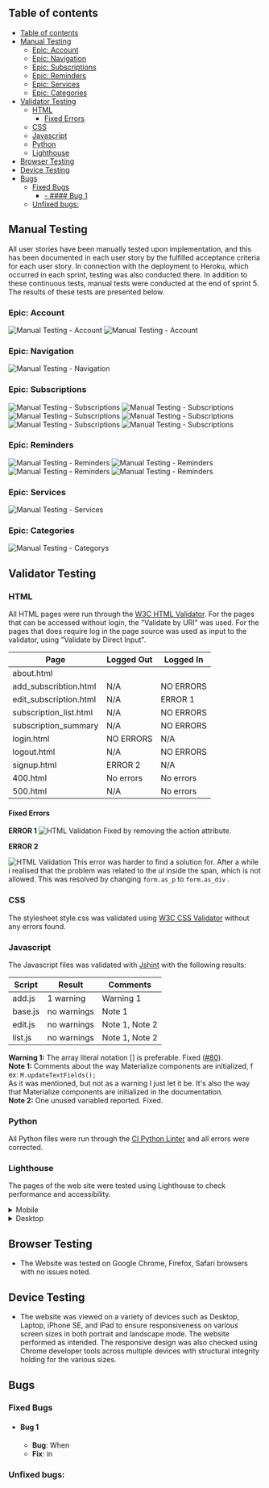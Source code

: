 ## Table of contents

<!-- TOC -->

- [Table of contents](#table-of-contents)
- [Manual Testing](#manual-testing)
    - [Epic: Account](#epic-account)
    - [Epic: Navigation](#epic-navigation)
    - [Epic: Subscriptions](#epic-subscriptions)
    - [Epic: Reminders](#epic-reminders)
    - [Epic: Services](#epic-services)
    - [Epic: Categories](#epic-categories)
- [Validator Testing](#validator-testing)
    - [HTML](#html)
        - [Fixed Errors](#fixed-errors)
    - [CSS](#css)
    - [Javascript](#javascript)
    - [Python](#python)
    - [Lighthouse](#lighthouse)
- [Browser Testing](#browser-testing)
- [Device Testing](#device-testing)
- [Bugs](#bugs)
    - [Fixed Bugs](#fixed-bugs)
        - [- #### Bug 1](#---bug-1)
    - [Unfixed bugs:](#unfixed-bugs)

<!-- /TOC -->

## Manual Testing

All user stories have been manually tested upon implementation, and this has been documented in each user story by the fulfilled acceptance criteria for each user story. In connection with the deployment to Heroku, which occurred in each sprint, testing was also conducted there. In addition to these continuous tests, manual tests were conducted at the end of sprint 5. The results of these tests are presented below.

### Epic: Account

![Manual Testing - Account](docs/readme_images/testing/MT_1.jpg)
![Manual Testing - Account](docs/readme_images/testing/MT_2.jpg)

### Epic: Navigation

![Manual Testing - Navigation](docs/readme_images/testing/MT_3.png)

### Epic: Subscriptions

![Manual Testing - Subscriptions](docs/readme_images/testing/MT_Sub_1.png)
![Manual Testing - Subscriptions](docs/readme_images/testing/MT_Sub_2.png)
![Manual Testing - Subscriptions](docs/readme_images/testing/MT_Sub_3.png)
![Manual Testing - Subscriptions](docs/readme_images/testing/MT_Sub_4.png)
![Manual Testing - Subscriptions](docs/readme_images/testing/MT_Sub_5.png)
![Manual Testing - Subscriptions](docs/readme_images/testing/MT_Sub_6.png)

### Epic: Reminders

![Manual Testing - Reminders](docs/readme_images/testing/MT_Rem_1.png)
![Manual Testing - Reminders](docs/readme_images/testing/MT_Rem_2.png)
![Manual Testing - Reminders](docs/readme_images/testing/MT_Rem_3.png)
![Manual Testing - Reminders](docs/readme_images/testing/MT_Rem_4.png)

### Epic: Services

![Manual Testing - Services](docs/readme_images/testing/MT_Ser_1.png)

### Epic: Categories

![Manual Testing - Categorys](docs/readme_images/testing/MT_Cat_1.png)

## Validator Testing

### HTML

All HTML pages were run through the [W3C HTML Validator](https://validator.w3.org/). For the pages that can be accessed without login, the "Validate by URI" was used. For the pages that does require log in the page source was used as input to the validator, using "Validate by Direct Input".


| Page                   | Logged Out | Logged In |
| ------------------------ | ------------ | ----------- |
| about.html             |            |           |
| add_subscribtion.html  | N/A        | NO ERRORS |
| edit_subscription.html | N/A        | ERROR 1   |
| subscription_list.html | N/A        | NO ERRORS |
| subscription_summary   | N/A        | NO ERRORS |
| login.html             | NO ERRORS  | N/A       |
| logout.html            | N/A        | NO ERRORS |
| signup.html            | ERROR 2    | N/A       |
| 400.html               | No errors  | No errors |
| 500.html               | N/A        | No errors |

#### Fixed Errors

**ERROR 1**
![HTML Validation](docs/readme_images/testing/Val_1.png)
Fixed by removing the action attribute.

**ERROR 2**

![HTML Validation](docs/readme_images/testing/Val_2.png)
This error was harder to find a solution for. After a while i realised that the problem was related to the ul inside the span, which is not allowed. This was resolved by changing <code>form.as_p</code> to <code>form.as_div</code> .

### CSS

The stylesheet style.css was validated using [W3C CSS Validator](https://jigsaw.w3.org/css-validator/) without any errors found.

### Javascript

The Javascript files was validated with [Jshint](https://jshint.com/) with the following results:


| Script  | Result      | Comments       |
| --------- | ------------- | ---------------- |
| add.js  | 1 warning   | Warning 1      |
| base.js | no warnings | Note 1         |
| edit.js | no warnings | Note 1, Note 2 |
| list.js | no warnings | Note 1, Note 2 |

**Warning 1:** The array literal notation [] is preferable. Fixed ([#80](https://github.com/andersganander/Subscription_manager/issues/80)).<br>
**Note 1:** Comments about the way Materialize components are initialized, f ex:
<code>M.updateTextFields();</code><br>
As it was mentioned, but not as a warning I just let it be. It's also the way that Materialize components are initialized in the documentation.<br>
**Note 2:** One unused variabled reported. Fixed.

### Python

All Python files were run through the [CI Python Linter](https://pep8ci.herokuapp.com/) and all errors were corrected.


### Lighthouse

The pages of the web site were tested using Lighthouse to check performance and accessibility.

<details>
<summary>Mobile</summary>

**Log in**
![Lighthouse validation](docs/readme_images/testing/LH_M_1.png)
<br>

**Sign up**
![Lighthouse validation](docs/readme_images/testing/LH_M_2.png)
<br>

**About**
TBD
<br>

**Subscription List**
![Lighthouse validation](docs/readme_images/testing/LH_M_4.png)
<br>

**Add subscription**
![Lighthouse validation](docs/readme_images/testing/LH_M_5.png)
<br>

**Edit subscription**
![Lighthouse validation](docs/readme_images/testing/LH_M_6.png)
<br>

**Delete subscription**
Not validated. It seems like the modal used in delete subscription is not "compatible" with Lighthouse validation. When trying to validate the delete page the modal disappears and it looks like the subscription list (which is the page that is shown after deletion) is validated instead
<br>

**Subscription summary**
![Lighthouse validation](docs/readme_images/testing/LH_M_7.png)
<br>

**Log out**
![Lighthouse validation](docs/readme_images/testing/LH_M_8.png)
<br>

</details>

<details>
<summary>Desktop</summary>

**Log in**
![Lighthouse validation](docs/readme_images/testing/LH_DT_1.png)
<br>

**Sign up**
![Lighthouse validation](docs/readme_images/testing/LH_DT_2.png)
<br>

**About**
TBD
<br>

**Subscription List**
![Lighthouse validation](docs/readme_images/testing/LH_DT_4.png)
<br>

**Add subscription**
![Lighthouse validation](docs/readme_images/testing/LH_DT_5.png)
<br>

**Edit subscription**
![Lighthouse validation](docs/readme_images/testing/LH_DT_6.png)
<br>

**Delete subscription**
Not validated. It seems like the modal used in delete subscription is not "compatible" with Lighthouse validation. When trying to validate the delete page the modal disappears and it looks like the subscription list (which is the page that is shown after deletion) is validated instead
<br>

**Subscription summary**
![Lighthouse validation](docs/readme_images/testing/LH_DT_7.png)
<br>

**Log out**
![Lighthouse validation](docs/readme_images/testing/LH_DT_8.png)
<br>

</details>

## Browser Testing

- The Website was tested on Google Chrome, Firefox, Safari browsers with no issues noted.

## Device Testing

- The website was viewed on a variety of devices such as Desktop, Laptop, iPhone SE,  and iPad to ensure responsiveness on various screen sizes in both portrait and landscape mode. The website performed as intended. The responsive design was also checked using Chrome developer tools across multiple devices with structural integrity holding for the various sizes.

## Bugs

### Fixed Bugs

- #### Bug 1

  - **Bug**: When
  - **Fix**: in

### Unfixed bugs:
